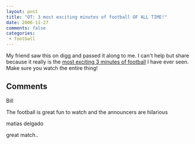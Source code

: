```yaml
---
layout: post
title: "OT: 3 most exciting minutes of football OF ALL TIME!"
date: 2006-11-27
comments: false
categories:
 - football
---
```

My friend saw this on digg and passed it along to me. I can't help but share
because it really is the [most exciting 3 minutes of
football](http://www.youtube.com/watch?v=ZHkABO0VwCg&eurl=) I have ever seen.
Make sure you watch the entire thing!  
  

## Comments

Bill

The football is great fun to watch and the announcers are hilarious

matias delgado

great match..

